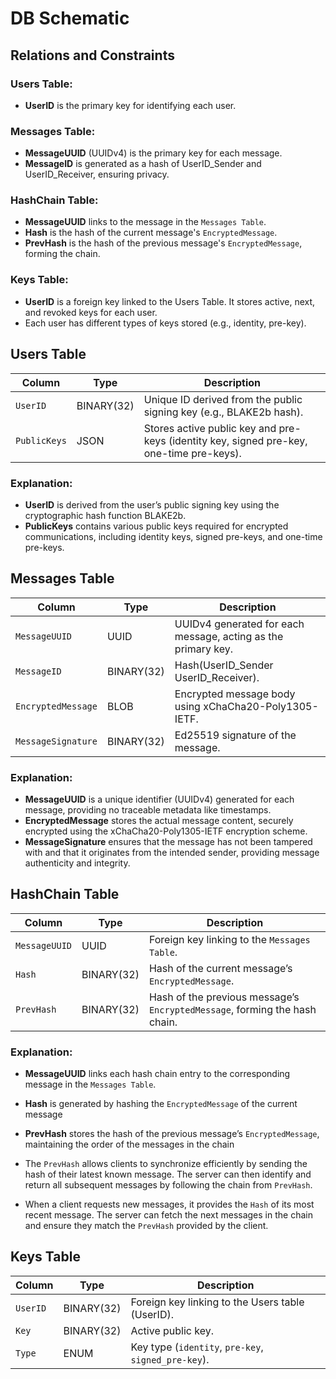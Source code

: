 # DB Schematic

## Relations and Constraints

### Users Table:
- **UserID** is the primary key for identifying each user.  
### Messages Table:  
- **MessageUUID** (UUIDv4)  is the primary key for each message.
- **MessageID** is generated as a hash of UserID_Sender and UserID_Receiver, ensuring privacy.  

### HashChain Table:

- **MessageUUID** links to the message in the `Messages Table`.
- **Hash** is the hash of the current message's `EncryptedMessage`.
- **PrevHash** is the hash of the previous message's `EncryptedMessage`, forming the chain.

### Keys Table:  
- **UserID** is a foreign key linked to the Users Table. It stores active, next, and revoked keys for each user.
- Each user has different types of keys stored (e.g., identity, pre-key).  

## Users Table

| Column       | Type       | Description                                                 |
|--------------|------------|-------------------------------------------------------------|
| `UserID`     | BINARY(32) | Unique ID derived from the public signing key (e.g., BLAKE2b hash). |
| `PublicKeys` | JSON       | Stores active public key and pre-keys (identity key, signed pre-key, one-time pre-keys). |
### Explanation:

- **UserID** is derived from the user’s public signing key using the cryptographic hash function BLAKE2b.
- **PublicKeys** contains various public keys required for encrypted communications, including identity keys, signed pre-keys, and one-time pre-keys.
## Messages Table

| Column             | Type       | Description                                                   |
| ------------------ | ---------- | ------------------------------------------------------------- |
| `MessageUUID`      | UUID       | UUIDv4 generated for each message, acting as the primary key. |
| `MessageID`        | BINARY(32) | Hash(UserID_Sender UserID_Receiver).                          |
| `EncryptedMessage` | BLOB       | Encrypted message body using xChaCha20-Poly1305-IETF.         |
| `MessageSignature` | BINARY(32) | Ed25519 signature of the message.                             |
### Explanation:

- **MessageUUID** is a unique identifier (UUIDv4) generated for each message, providing no traceable metadata like timestamps.
- **EncryptedMessage** stores the actual message content, securely encrypted using the xChaCha20-Poly1305-IETF encryption scheme.
- **MessageSignature** ensures that the message has not been tampered with and that it originates from the intended sender, providing message authenticity and integrity.
## HashChain Table

| Column        | Type       | Description                                                                |
| ------------- | ---------- | -------------------------------------------------------------------------- |
| `MessageUUID` | UUID       | Foreign key linking to the `Messages Table`.                               |
| `Hash`        | BINARY(32) | Hash of the current message’s `EncryptedMessage`.                          |
| `PrevHash`    | BINARY(32) | Hash of the previous message’s `EncryptedMessage`, forming the hash chain. |
### Explanation:

- **MessageUUID** links each hash chain entry to the corresponding message in the `Messages Table`.
- **Hash** is generated by hashing the `EncryptedMessage` of the current message
- **PrevHash** stores the hash of the previous message’s `EncryptedMessage`, maintaining the order of the messages in the chain

- The `PrevHash` allows clients to synchronize efficiently by sending the hash of their latest known message. The server can then identify and return all subsequent messages by following the chain from `PrevHash`.
- When a client requests new messages, it provides the `Hash` of its most recent message. The server can fetch the next messages in the chain and ensure they match the `PrevHash` provided by the client.
## Keys Table

| Column       | Type       | Description                                    |
|--------------|------------|------------------------------------------------|
| `UserID`     | BINARY(32) | Foreign key linking to the Users table (UserID).|
| `Key`  | BINARY(32)       | Active public key.                             |
| `Type`       | ENUM       | Key type (`identity`, `pre-key`, `signed_pre-key`). |
